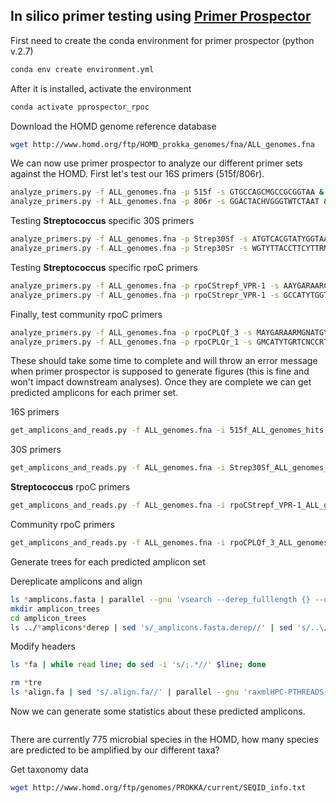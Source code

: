 ## **In silico** primer testing using [Primer Prospector](http://pprospector.sourceforge.net/)

First need to create the conda environment for primer prospector (python v.2.7)

```bash
conda env create environment.yml
```

After it is installed, activate the environment

```bash
conda activate pprospector_rpoc
```

Download the HOMD genome reference database

```bash
wget http://www.homd.org/ftp/HOMD_prokka_genomes/fna/ALL_genomes.fna
```

We can now use primer prospector to analyze our different primer sets against the HOMD. First let's test our 16S primers (515f/806r).

```bash
analyze_primers.py -f ALL_genomes.fna -p 515f -s GTGCCAGCMGCCGCGGTAA &
analyze_primers.py -f ALL_genomes.fna -p 806r -s GGACTACHVGGGTWTCTAAT &
```

Testing **Streptococcus** specific 30S primers

```bash
analyze_primers.py -f ALL_genomes.fna -p Strep30Sf -s ATGTCACGTATYGGTAATAA &
analyze_primers.py -f ALL_genomes.fna -p Strep30Sr -s WGTYTTACCTTCYTTRMGRCGDA &
```

Testing **Streptococcus** specific rpoC primers

```bash
analyze_primers.py -f ALL_genomes.fna -p rpoCStrepf_VPR-1 -s AAYGARAARCGDATGYTNCARGA &
analyze_primers.py -f ALL_genomes.fna -p rpoCStrepr_VPR-1 -s GCCATYTGGTCNCCRTCRAA &
```

Finally, test community rpoC primers

```bash
analyze_primers.py -f ALL_genomes.fna -p rpoCPLQf_3 -s MAYGARAARMGNATGYTNCARGA &
analyze_primers.py -f ALL_genomes.fna -p rpoCPLQr_1 -s GMCATYTGRTCNCCRTCRAA &
```

These should take some time to complete and will throw an error message when primer prospector is supposed to generate figures (this is fine and won't impact downstream analyses). Once they are complete we can get predicted amplicons for each primer set.

16S primers

```bash
get_amplicons_and_reads.py -f ALL_genomes.fna -i 515f_ALL_genomes_hits.txt:806r_ALL_genomes_hits.txt &
```

30S primers

```bash
get_amplicons_and_reads.py -f ALL_genomes.fna -i Strep30Sf_ALL_genomes_hits.txt:Strep30Sr_ALL_genomes_hits.txt &
```

**Streptococcus** rpoC primers

```bash
get_amplicons_and_reads.py -f ALL_genomes.fna -i rpoCStrepf_VPR-1_ALL_genomes_hits.txt:rpoCStrepr_VPR-1_ALL_genomes_hits.txt &
```

Community rpoC primers

```bash
get_amplicons_and_reads.py -f ALL_genomes.fna -i rpoCPLQf_3_ALL_genomes_hits.txt:rpoCPLQr_1_ALL_genomes_hits.txt &
```

Generate trees for each predicted amplicon set

Dereplicate amplicons and align

```bash
ls *amplicons.fasta | parallel --gnu 'vsearch --derep_fulllength {} --output {}.derep --sizeout'
mkdir amplicon_trees
cd amplicon_trees
ls ../*amplicons*derep | sed 's/_amplicons.fasta.derep//' | sed 's/..\///' | while read line; do mafft ../$line\_amplicons.fasta.derep > $line.align.fa; done
```

Modify headers

```bash
ls *fa | while read line; do sed -i 's/;.*//' $line; done
```

```bash
rm *tre
ls *align.fa | sed 's/.align.fa//' | parallel --gnu 'raxmlHPC-PTHREADS-SSE3 -m GTRCAT -c 25 -e 0.001 -p 31514 -f a -N 100 -x 02938 -n {}.tre -s {}.align.fa'
```

Now we can generate some statistics about these predicted amplicons.

```bash

```

There are currently 775 microbial species in the HOMD, how many species are predicted to be amplified by our different taxa?

Get taxonomy data

```bash
wget http://www.homd.org/ftp/genomes/PROKKA/current/SEQID_info.txt
```


